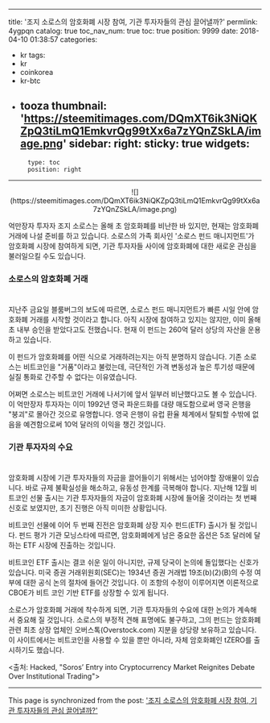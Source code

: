
---
title: '조지 소로스의 암호화폐 시장 참여, 기관 투자자들의 관심 끌어낼까?'
permlink: 4ygpqn
catalog: true
toc_nav_num: true
toc: true
position: 9999
date: 2018-04-10 01:38:57
categories:
- kr
tags:
- kr
- coinkorea
- kr-btc
- tooza
thumbnail: 'https://steemitimages.com/DQmXT6ik3NiQKZpQ3tiLmQ1EmkvrQg99tXx6a7zYQnZSkLA/image.png'
sidebar:
    right:
        sticky: true
widgets:
    -
        type: toc
        position: right
---


<center>
![](https://steemitimages.com/DQmXT6ik3NiQKZpQ3tiLmQ1EmkvrQg99tXx6a7zYQnZSkLA/image.png)
</center>

억만장자 투자자 조지 소로스는 올해 초 암호화폐를 비난한 바 있지만, 현재는 암호화폐 거래에 나설 준비를 하고 있습니다.  소로스의 가족 회사인 '소로스 펀드 매니지먼트'가 암호화폐 시장에 참여하게 되면, 기관 투자자들 사이에 암호화폐에 대한 새로운 관심을 불러일으킬 수도 있습니다. 

### 소로스의 암호화폐 거래
#
지난주 금요일 블룸버그의 보도에 따르면, 소로스 펀드 매니지먼트가 빠른 시일 안에 암호화폐 거래를 시작할 것이라고 합니다.  아직 시장에 참여하고 있지는 않지만, 이미 올해 초 내부 승인을 받았다고도 전했습니다.  현재 이 펀드는 260억 달러 상당의 자산을 운용하고 있습니다. 

이 펀드가 암호화폐를 어떤 식으로 거래하려는지는 아직 분명하지 않습니다.  기존 소로스는 비트코인을 "거품"이라고 불렀는데, 극단적인 가격 변동성과 높은 투기성 때문에 실질 통화로 간주할 수 없다는 이유였습니다. 

어쩌면 소로스는 비트코인 거래에 나서기에 앞서 일부러 비난했다고도 볼 수 있습니다.  이 억만장자 투자자는 이미 1992년 영국 파운드화를 대량 매도함으로써 영국 은행을 "붕괴"로 몰아간 것으로 유명합니다.  영국 은행이 유럽 환율 체계에서 탈퇴할 수밖에 없음을 예견함으로써 10억 달러의 이익을 챙긴 것입니다. 

### 기관 투자자의 수요
#
암호화폐 시장에 기관 투자자들의 자금을 끌어들이기 위해서는 넘어야할 장애물이 있습니다.  바로 규제 불확실성을 해소하고, 유동성 한계를 극복해야 합니다.  지난해 12월 비트코인 선물 출시는 기관 투자자들의 자금이 암호화폐 시장에 들어올 것이라는 첫 번째 신호로 보였지만, 초기 진행은 아직 미미한 상황입니다. 

비트코인 선물에 이어 두 번째 진전은 암호화폐 상장 지수 펀드(ETF) 출시가 될 것입니다.  펀드 평가 기관 모닝스타에 따르면, 암호화폐에게 남은 중요한 옵션은 5조 달러에 달하는 ETF 시장에 진출하는 것입니다. 

비트코인 ETF 출시는 결코 쉬운 일이 아니지만, 규제 당국이 논의에 돌입했다는 신호가 있습니다.  미국 증권 거래위원회(SEC)는 1934년 증권 거래법 19조(b)(2)(B)의 수정 여부에 대한 공식 논의 절차에 들어간 것입니다.  이 조항의 수정이 이루어지면 이론적으로 CBOE가 비트 코인 기반 ETF를 상장할 수 있게 됩니다.

소로스가 암호화폐 거래에 착수하게 되면, 기관 투자자들의 수요에 대한 논의가 계속해서 중요해 질 것입니다.  소로스의 부정적 견해 표명에도 불구하고, 그의 펀드는 암호화폐 관련 최초 상장 업체인 오버스톡(Overstock.com) 지분을 상당량 보유하고 있습니다.  이 사이트에서는 비트코인을 사용할 수 있을 뿐만 아니라, 자체 암호화폐인 tZERO를 출시하기도 했습니다. 

<출처: Hacked, "Soros’ Entry into Cryptocurrency Market Reignites Debate Over Institutional Trading">

- - -

This page is synchronized from the post: ['조지 소로스의 암호화폐 시장 참여, 기관 투자자들의 관심 끌어낼까?'](https://steemit.com/@pius.pius/4ygpqn)
